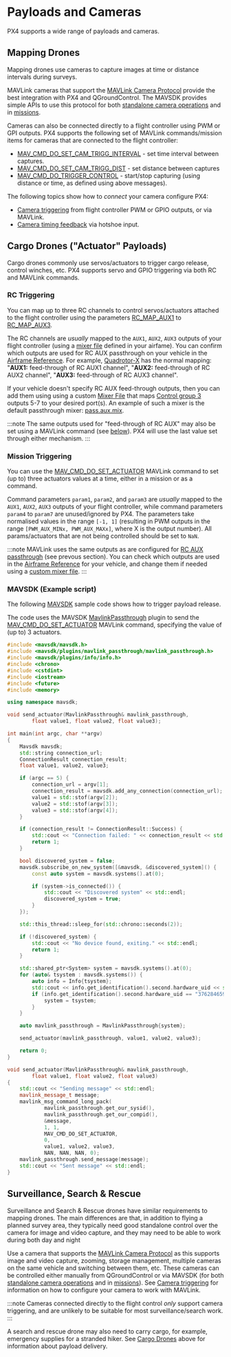 # Payloads and Cameras

PX4 supports a wide range of payloads and cameras.

## Mapping Drones

Mapping drones use cameras to capture images at time or distance intervals during surveys.

MAVLink cameras that support the [MAVLink Camera Protocol](https://mavlink.io/en/services/camera.html) provide the best integration with PX4 and QGroundControl. 
The MAVSDK provides simple APIs to use this protocol for both [standalone camera operations](https://mavsdk.mavlink.io/main/en/cpp/api_reference/classmavsdk_1_1_camera.html) and in [missions](https://mavsdk.mavlink.io/main/en/cpp/api_reference/structmavsdk_1_1_mission_1_1_mission_item.html#structmavsdk_1_1_mission_1_1_mission_item_1a0299fbbe7c7b03bc43eb116f96b48df4).

Cameras can also be connected directly to a flight controller using PWM or GPI outputs.
PX4 supports the following set of MAVLink commands/mission items for cameras that are connected to the flight controller:
* [MAV_CMD_DO_SET_CAM_TRIGG_INTERVAL](https://mavlink.io/en/messages/common.html#MAV_CMD_DO_SET_CAM_TRIGG_INTERVAL) - set time interval between captures.
* [MAV_CMD_DO_SET_CAM_TRIGG_DIST](https://mavlink.io/en/messages/common.html#MAV_CMD_DO_SET_CAM_TRIGG_DIST) - set distance between captures
* [MAV_CMD_DO_TRIGGER_CONTROL](https://mavlink.io/en/messages/common.html#MAV_CMD_DO_TRIGGER_CONTROL) - start/stop capturing (using distance or time, as defined using above messages).

The following topics show how to *connect* your camera configure PX4:
* [Camera triggering](../peripherals/camera.md) from flight controller PWM or GPIO outputs, or via MAVLink.
* [Camera timing feedback](../peripherals/camera.md#camera_capture) via hotshoe input.


## Cargo Drones ("Actuator" Payloads)

Cargo drones commonly use servos/actuators to trigger cargo release, control winches, etc.
PX4 supports servo and GPIO triggering via both RC and MAVLink commands.

### RC Triggering

You can map up to three RC channels to control servos/actuators attached to the flight controller using the parameters [RC_MAP_AUX1](../advanced_config/parameter_reference.md#RC_MAP_AUX1) to [RC_MAP_AUX3](../advanced_config/parameter_reference.md#RC_MAP_AUX3).

The RC channels are *usually* mapped to the `AUX1`, `AUX2`, `AUX3` outputs of your flight controller (using a [mixer file](../concept/mixing.md) defined in your airfame).
You can confirm which outputs are used for RC AUX passthrough on your vehicle in the [Airframe Reference](../airframes/airframe_reference.html).
For example, [Quadrotor-X](../airframes/airframe_reference.md#quadrotor-x) has the normal mapping: "**AUX1:** feed-through of RC AUX1 channel", "**AUX2:** feed-through of RC AUX2 channel", "**AUX3:** feed-through of RC AUX3 channel".

If your vehicle doesn't specify RC AUX feed-through outputs, then you can add them using using a custom [Mixer File](../concept/mixing.md) that maps [Control group 3](../concept/mixing.md#control-group-3-manual-passthrough) outputs 5-7 to your desired port(s).
An example of such a mixer is the default passthrough mixer: [pass.aux.mix](https://github.com/PX4/PX4-Autopilot/blob/master/ROMFS/px4fmu_common/mixers/pass.aux.mix).

:::note
The same outputs used for "feed-through of RC AUX" may also be set using a MAVLink command (see [below](#mission-triggering)).
PX4 will use the last value set through either mechanism.
:::


### Mission Triggering

You can use the [MAV_CMD_DO_SET_ACTUATOR](https://mavlink.io/en/messages/common.html#MAV_CMD_DO_SET_ACTUATOR) MAVLink command to set (up to) three actuators values at a time, either in a mission or as a command.

Command parameters `param1`, `param2`, and `param3` are _usually_ mapped to the `AUX1`, `AUX2`, `AUX3` outputs of your flight controller, while command parameters `param4` to `param7` are unused/ignored by PX4.
The parameters take normalised values in the range `[-1, 1]` (resulting in PWM outputs in the range `[PWM_AUX_MINx, PWM_AUX_MAXx]`, where X is the output number).
All params/actuators that are not being controlled should be set to `NaN`.

:::note
MAVLink uses the same outputs as are configured for [RC AUX passthrough](#rc-triggering) (see prevous section).
You can check which outputs are used in the [Airframe Reference](../airframes/airframe_reference.html) for your vehicle, and change them if needed using a [custom mixer file](../concept/mixing.md).
:::


### MAVSDK (Example script)

The following [MAVSDK](https://mavsdk.mavlink.io/develop/en/) sample code shows how to trigger payload release.

The code uses the MAVSDK [MavlinkPassthrough](https://mavsdk.mavlink.io/develop/en/api_reference/classmavsdk_1_1_mavlink_passthrough.html) plugin to send the [MAV_CMD_DO_SET_ACTUATOR](https://mavlink.io/en/messages/common.html#MAV_CMD_DO_SET_ACTUATOR) MAVLink command, specifying the value of (up to) 3 actuators.

<!-- note, we still need to explain how to map those values to actual outputs on PX4 
There are also questions on this script in the original PR.
-->

```cpp
#include <mavsdk/mavsdk.h>
#include <mavsdk/plugins/mavlink_passthrough/mavlink_passthrough.h>
#include <mavsdk/plugins/info/info.h>
#include <chrono>
#include <cstdint>
#include <iostream>
#include <future>
#include <memory>

using namespace mavsdk;

void send_actuator(MavlinkPassthrough& mavlink_passthrough,
        float value1, float value2, float value3);

int main(int argc, char **argv)
{
    Mavsdk mavsdk;
    std::string connection_url;
    ConnectionResult connection_result;
    float value1, value2, value3;

    if (argc == 5) {
        connection_url = argv[1];
        connection_result = mavsdk.add_any_connection(connection_url);
        value1 = std::stof(argv[2]);
        value2 = std::stof(argv[3]);
        value3 = std::stof(argv[4]);
    } 

    if (connection_result != ConnectionResult::Success) {
        std::cout << "Connection failed: " << connection_result << std::endl;
        return 1;
    }

    bool discovered_system = false;
    mavsdk.subscribe_on_new_system([&mavsdk, &discovered_system]() {
        const auto system = mavsdk.systems().at(0);

        if (system->is_connected()) {
            std::cout << "Discovered system" << std::endl;
            discovered_system = true;
        }
    });

    std::this_thread::sleep_for(std::chrono::seconds(2));

    if (!discovered_system) {
        std::cout << "No device found, exiting." << std::endl;
        return 1;
    }

    std::shared_ptr<System> system = mavsdk.systems().at(0);
    for (auto& tsystem : mavsdk.systems()) {
        auto info = Info{tsystem};
        std::cout << info.get_identification().second.hardware_uid << std::endl;
        if (info.get_identification().second.hardware_uid == "3762846593019032885") {
            system = tsystem;
        }
    }

    auto mavlink_passthrough = MavlinkPassthrough{system};

    send_actuator(mavlink_passthrough, value1, value2, value3);

    return 0;
}

void send_actuator(MavlinkPassthrough& mavlink_passthrough,
        float value1, float value2, float value3)
{
    std::cout << "Sending message" << std::endl;
    mavlink_message_t message;
    mavlink_msg_command_long_pack(
            mavlink_passthrough.get_our_sysid(),
            mavlink_passthrough.get_our_compid(),
            &message,
            1, 1,
            MAV_CMD_DO_SET_ACTUATOR,
            0,
            value1, value2, value3,
            NAN, NAN, NAN, 0);
    mavlink_passthrough.send_message(message);
    std::cout << "Sent message" << std::endl;
}
```

## Surveillance, Search & Rescue

Surveillance and Search & Rescue drones have similar requirements to mapping drones.
The main differences are that, in addition to flying a planned survey area, they typically need good standalone control over the camera for image and video capture, and they may need to be able to work during both day and night

Use a camera that supports the [MAVLink Camera Protocol](https://mavlink.io/en/services/camera.html) as this supports image and video capture, zooming, storage management, multiple cameras on the same vehicle and switching between them, etc.
These cameras can be controlled either manually from QGroundControl or via MAVSDK (for both [standalone camera operations](https://mavsdk.mavlink.io/main/en/cpp/api_reference/classmavsdk_1_1_camera.html) and in [missions](https://mavsdk.mavlink.io/main/en/cpp/api_reference/structmavsdk_1_1_mission_1_1_mission_item.html#structmavsdk_1_1_mission_1_1_mission_item_1a0299fbbe7c7b03bc43eb116f96b48df4)).
See [Camera triggering](../peripherals/camera.md) for information on how to configure your camera to work with MAVLink.

:::note
Cameras connected directly to the flight control _only_ support camera triggering, and are unlikely to be suitable for most surveillance/search work.
:::

A search and rescue drone may also need to carry cargo, for example, emergency supplies for a stranded hiker.
See [Cargo Drones](#cargo-drones-actuator-payloads) above for information about payload delivery.
